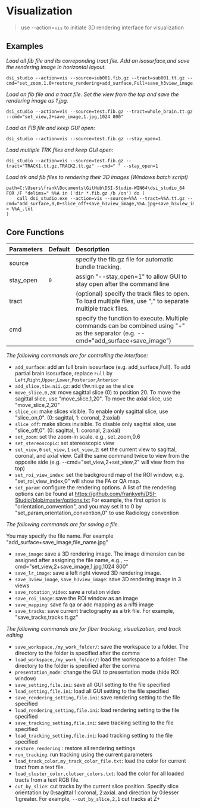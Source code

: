 # Visualization

> use --action=`vis` to initiate 3D rendering interface for visualization

## Examples

*Load all fib file and its correponding tract file. Add an isosurface,and save the rendering image in horizontal layout.*
```
dsi_studio --action=vis --source=sub001.fib.gz --tract=sub001.tt.gz --cmd="set_zoom,1.0+restore_rendering+add_surface,Full+save_h3view_image,sub001.png"
```

*Load an fib file and a tract file. Set the view from the top and save the rendering image as 1.jpg.*
```
dsi_studio --action=vis --source=test.fib.gz --tract=whole_brain.tt.gz --cmd="set_view,2+save_image,1.jpg,1024 800"
```

*Load an FIB file and keep GUI open:*
```
dsi_studio --action=vis --source=test.fib.gz --stay_open=1
```

*Load multiple TRK files and keep GUI open:*

```
dsi_studio --action=vis --source=test.fib.gz --tract="TRACK1.tt.gz,TRACK2.tt.gz" --cmd=" " --stay_open=1
```
*Load trk and fib files to rendering their 3D images (Windows batch script)*
```
path=C:\Users\frank\Documents\GitHub\DSI-Studio-WIN64\dsi_studio_64
FOR /F "delims=" %%A in ('dir *.fib.gz /b /on') do (
    call dsi_studio.exe --action=vis --source=%%A --tract=%%A.tt.gz --cmd="add_surface,0,0+slice_off+save_h3view_image,%%A.jpg+save_h3view_image,%%A.jpg" > %%A_.txt
)
```
 
## Core Functions

| Parameters            | Default | Description                                                                 |
|:-----------------|:--------|:------------------------------------------------------------------------------|
| source |  | specify the fib.gz file for automatic bundle tracking.  |
| stay_open | `0` | assign "--stay_open=1" to allow GUI to stay open after the command line |
| tract |  | (optional) specify the track files to open. To load multiple files, use "," to separate multiple track files. |
| cmd |  | specify the function to execute. Multiple commands can be combined using "+" as the separator (e.g. --cmd="add_surface+save_image") |

*The following commands are for controlling the interface:*

- `add_surface`: add an full brain isosurface (e.g. add_surface,Full). To add partial brain isosurface, replace `Full` by `Left`,`Right`,`Upper`,`Lower`,`Posterior`,`Anterior`
- `add_slice,t1w.nii.gz`: add t1w.nii.gz as the slice
- `move_slice,0,20`: move sagittal slice (0) to position 20. To move the sagittal slice, use "move_slice,1,20". To move the axial slice, use "move_slice,2,20"   
- `slice_on`: make slices visible. To enable only sagittal slice, use "slice_on,0". (0: sagittal, 1: coronal, 2:axial)
- `slice_off`: make slices invisible. To disable only sagittal slice, use "slice_off,0". (0: sagittal, 1: coronal, 2:axial)
- `set_zoom`: set the zoom-in scale. e.g., set_zoom,0.6
- `set_stereoscopic`:  set stereoscopic view
- `set_view,0` `set_view,1` `set_view,2`: set the current view to sagittal, coronal, and axial view. Call the same command twice to view from the opposite side (e.g. --cmd="set_view,2+set_view,2" will view from the top)
- `set_roi_view_index`: set the background map of the ROI window, e.g. "set_roi_view_index,0" will show the FA or QA map.
- `set_param`: configure the rendering options. A list of the rendering options can be found at https://github.com/frankyeh/DSI-Studio/blob/master/options.txt   For example, the first option is "orientation_convention", and you may set it to 0 by "set_param,orientation_convention,0" to use Radiology convention

*The following commands are for saving a file.* 

You may specify the file name. For example "add_surface+save_image,file_name.jpg"

- `save_image`: save a 3D rendering image. The image dimension can be assigned after assigning the file name, e.g., --cmd="set_view,2+save_image,1.jpg,1024 800"
- `save_lr_image`: save a left right viewed 3D rendering image.           
- `save_3view_image`, `save_h3view_image`: save 3D rendering image in 3 views
- `save_rotation_video`: save a rotation video
- `save_roi_image`: save the ROI window as an image
- `save_mapping`: save fa qa or adc mapping as a nifti image
- `save_tracks`: save current tractography as a trk file. For example, "save_tracks,tracks.tt.gz"

*The following commands are for fiber tracking, visualization, and track editing*

- `save_workspace,/my_work_folder/`: save the workspace to a folder. The directory to the folder is specified after the comma
- `load_workspace,/my_work_folder/`: load the workspace to a folder. The directory to the folder is specified after the comma
- `presentation_mode`: change the GUI to presentation mode (hide ROI window)
- `save_setting,file.ini`: save all GUI setting to the file specified
- `load_setting,file.ini`: load all GUI setting to the file specified
- `save_rendering_setting,file.ini`: save rendering setting to the file specified
- `load_rendering_setting,file.ini`: load rendering setting to the file specified
- `save_tracking_setting,file.ini`: save tracking setting to the file specified
- `load_tracking_setting,file.ini`: load tracking setting to the file specified
- `restore_rendering` : restore all rendering settings
- `run_tracking`: run tracking using the current parameters
- `load_track_color,my_track_color_file.txt`: load the color for current tract from a text file.
- `load_cluster_color,clutser_colors.txt`: load the color for all loaded tracts from a text RGB file.
- `cut_by_slice`: cut tracks by the current slice position. Specify slice orientation by 0:sagittal 1:coronal, 2:axial. and direction by 0:lesser 1:greater. For example,  `--cut_by_slice,2,1` cut tracks at Z+


